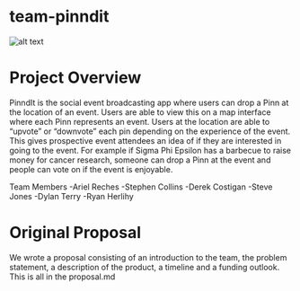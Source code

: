 team-pinndit
============
![alt text](http://i.imgur.com/3EiNkXk.png?1 "PinndIt")

# Project Overview

PinndIt is the social event broadcasting app where users can drop a Pinn at the location of an event. Users are able to view this on a map interface where each Pinn represents an event. Users at the location are able to “upvote” or “downvote” each pin depending on the experience of the event. This gives prospective event attendees an idea of if they are interested in going to the event. For example if Sigma Phi Epsilon has a barbecue to raise money for cancer research, someone can drop a Pinn at the event and people can vote on if the event is enjoyable.

Team Members
-Ariel Reches
-Stephen Collins
-Derek Costigan
-Steve Jones
-Dylan Terry
-Ryan Herlihy

# Original Proposal

We wrote a proposal consisting of an introduction to the team, the problem statement, a description of the product, a timeline and a funding outlook. This is all in the  proposal.md 
